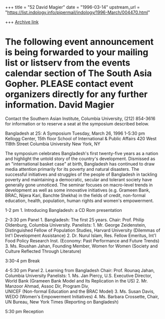 +++
title = "52 David Magier"
date = "1996-03-14"
upstream_url = "https://list.indology.info/pipermail/indology/1996-March/004470.html"

+++
[Archive link](https://list.indology.info/pipermail/indology/1996-March/004470.html)

The following event announcement is being forwarded to your mailing
list or listserv from the events calendar section of The South Asia
Gopher. PLEASE contact event organizers directly for any further
information.
David Magier
===========================
Contact the Southern Asian Institute, Columbia University, (212) 854-3616 
for information or to reserve a seat at the symposium described below.

Bangladesh at 25: A Symposium
Tuesday, March 26, 1996    1-5:30 pm
Kellogg Center, 15th floor
School of International & Public Affairs
420 West 118th Street
Columbia University
New York, NY

The symposium celebrates Bangladesh's first twenty-five years as a nation 
and highlight the untold story of the country's development.  Dismissed 
as an "international basket case" at birth, Bangladesh has continued to 
draw media attention primarily for its poverty and natural disasters.  The
successful initiatives and struggles of the people of Bangladesh in
tackling poverty and maintaining a democratic, secular and tolerant
society have generally gone unnoticed.  The seminar focuses on
macro-level trends in development as well as some innovative initiatives 
(e.g. Grameen Bank, BRAC, Nijera Kari, Banchte Shekha) in the fields of 
credit, non-formal education, health, population, human rights and 
women's empowerment.

1-2 pm     1. Introducing Bangladesh: a CD Rom presentation

2-3:30 pm  Panel 1. Bangladesh: The first 25 years.
           Chair: Prof. Philip Oldenburg, Columbia University.
           Panelists: 1. Mr. George Zeidenstein, Distinguished
                         Fellow of Population Studies, Harvard
                         University (Dilemmas of Int'l Development 
                         Assistance)
                      2. Dr. Nurul Islam, Res. Fellow Emeritus, Int'l
                         Food Policy Research Inst. (Economy: Past
                         Performance and Future Trends)
                      3. Ms. Roushan Jahan, Founding Member, Women for Women
                         (Society and Culture Reflected Through
                         Literature)

3:30-4 pm   Break

4-5:30 pm   Panel 2. Learning from Bangladesh
            Chair: Prof. Rounaq Jahan, Columbia University
            Panelists: 1. Ms. Jan Piercy, U.S. Executive Director,
                       World Bank (Grameen Bank Model and Its
                       Replication in the US)
                       2. Mr. Manzoor Ahmad, Assoc Dir, Program Div,  
                       UNICEF (Non-formal Education and the BRAC Model)
                       3. Ms. Susan Davis, WEDO (Women's
                       Empowerment Initiatives)
                       4. Ms. Barbara Crossette, Chair, UN Bureau, New 
                       York Times (Reporting on Bangladesh)

5:30 pm     Reception







